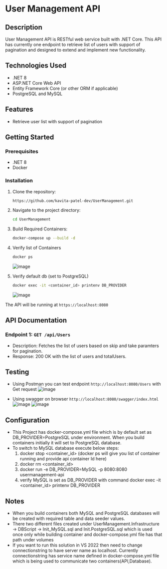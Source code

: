 # User Management API

## Description
User Management API is RESTful web service built with .NET Core. This API has currently one endpoint to retrieve list of users with support of pagination and designed to extend and implement new functionality.

## Technologies Used
- .NET 8
- ASP.NET Core Web API
- Entity Framework Core (or other ORM if applicable)
- PostgreSQL and MySQL

## Features
- Retrieve user list with support of pagination

## Getting Started

### Prerequisites
- .NET 8
- Docker

### Installation
1. Clone the repository:
    ```bash
    https://github.com/kavita-patel-dev/UserManagement.git
    ```

2. Navigate to the project directory:
    ```bash
    cd UserManagement
    ```

3. Build Required Containers:
    ```bash
    docker-compose up --build -d
    ```

4. Verify list of Containers  
    ```bash
    docker ps
    ```
    ![image](https://github.com/user-attachments/assets/fc39832c-d2be-44c2-b665-6f6915f25fe0)

5. Verify default db (set to PostgreSQL)
    ```bash
    docker exec -it <container_id> printenv DB_PROVIDER
    ```
    ![image](https://github.com/user-attachments/assets/e8cc3694-1a3c-4876-8680-8688439147a4)

The API will be running at `https://localhost:8080`

## API Documentation

### Endpoint 1: `GET /api/Users`
- Description: Fetches the list of users based on skip and take paramters for pagination.
- Response: 200 OK with the list of users and totalUsers.

## Testing
- Using Postman you can test endpoint `http://localhost:8080/Users` with Get request
  ![image](https://github.com/user-attachments/assets/8bb52535-fc6d-46dc-b9ad-2accd61b367c)

- Using swagger on browser `http://localhost:8080/swagger/index.html`
  ![image](https://github.com/user-attachments/assets/7d9b8b8a-1fec-4a29-912c-71c3658a6b9c)
  ![image](https://github.com/user-attachments/assets/5b60f2ab-73c8-4cb7-8e05-a29999452911)
    
## Configuration
- This Project has docker-compose.yml file which is by default set as DB_PROVIDER=PostgreSQL under environment. When you build containers initially it will set to PostgreSQL database. 
- To switch to MySQL database execute below steps:
    1. docker stop <container_id> (docker ps will give you list of container running and provide api container Id here)
    2. docker rm <container_id>
    3. docker run -e DB_PROVIDER=MySQL -p 8080:8080 usermanagement-api
    4. verify MySQL is set as DB_PROVIDER with command docker exec -it <container_id> printenv DB_PROVIDER

## Notes
- When you build containers both MySQL and PostgreSQL databases will be created with required table and data seeder values. 
- There two different files created under UserManagement.Infrastructure -> DBScript -> Init_MySQL.sql and Init.PostgreSQL.sql which is used once only while building container and docker-compose.yml file has that path under volumes
- If you want to run this solution in VS 2022 then need to change connectionstring to have server name as localhost. Currently connectionstring has service name defined in docker-compose.yml file which is being used to communicate two containers(API,Database). 
